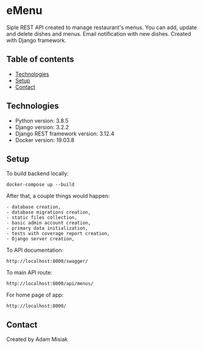 # eMenu

Siple REST API created to manage restaurant's menus. You can add, update and delete dishes and menus. Email notification with new dishes. Created with Django framework.


## Table of contents
* [Technologies](#technologies)
* [Setup](#setup)
* [Contact](#contact)

## Technologies
* Python version: 3.8.5
* Django version: 3.2.2
* Django REST framework version: 3.12.4
* Docker version: 19.03.8

## Setup
To build backend locally:
```
docker-compose up --build
```

After that, a couple things would happen:
```
- database creation,
- database migrations creation,
- static files collection,
- basic admin account creation,
- primary data initialization,
- tests with coverage report creation,
- Django server creation,
```

To API documentation:
```
http://localhost:8000/swagger/
```

To main API route:
```
http://localhost:8000/api/menus/
```

For home page of app:
```
http://localhost:8000/
```

## Contact
Created by Adam Misiak
